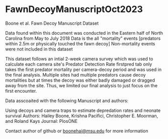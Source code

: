 # FawnDecoyManuscriptOct2023
Boone et al. Fawn Decoy Manuscript Dataset

Data found within this document was conducted in the Eastern half of North Carolina from May to July 2018
Data is the all "mortality" events [predators within 2.5m or physically touched the fawn decoy]
Non-mortality events were not included in this dataset

This dataset follows an intial 2-week camera survey which was used to calculate each camera site's Predator Detection Rate
firstpred tab only takes the first predator mortality per camera-decoy period and was used in the final analysis. Multiple sites had multiple predators cause decoy mortalities but at times the decoy was either badly damaged or dragged away from the site. Thus, we limited our final analysis to just focus on the first encounter. 

Data asscoaited with the following Manuscript and authors:

Using decoys and camera traps to estimate depredation rates and neonate survival
Authors: Hailey Boone, Krishna Pacifici, Christopher E. Moorman, and Roland Kays
Journal: PlosONE

Contact author of github or boonehai@msu.edu for more information
